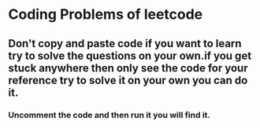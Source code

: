 # Coding Problems of leetcode 

## Don't copy and paste code if you want to learn try to solve the questions on your own.if you get stuck anywhere then only see the code for your reference try to solve it on your own you can do it.

### Uncomment the code and then run it you will find it.